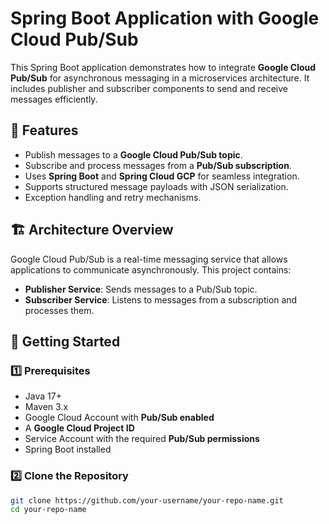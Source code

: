 # Spring Boot Application with Google Cloud Pub/Sub

This Spring Boot application demonstrates how to integrate **Google Cloud Pub/Sub** for asynchronous messaging in a microservices architecture. It includes publisher and subscriber components to send and receive messages efficiently.

## 📌 Features
- Publish messages to a **Google Cloud Pub/Sub topic**.
- Subscribe and process messages from a **Pub/Sub subscription**.
- Uses **Spring Boot** and **Spring Cloud GCP** for seamless integration.
- Supports structured message payloads with JSON serialization.
- Exception handling and retry mechanisms.

## 🏗️ Architecture Overview
Google Cloud Pub/Sub is a real-time messaging service that allows applications to communicate asynchronously. This project contains:
- **Publisher Service**: Sends messages to a Pub/Sub topic.
- **Subscriber Service**: Listens to messages from a subscription and processes them.

## 🚀 Getting Started

### 1️⃣ Prerequisites
- Java 17+
- Maven 3.x
- Google Cloud Account with **Pub/Sub enabled**
- A **Google Cloud Project ID**
- Service Account with the required **Pub/Sub permissions**
- Spring Boot installed

### 2️⃣ Clone the Repository
```bash
git clone https://github.com/your-username/your-repo-name.git
cd your-repo-name
